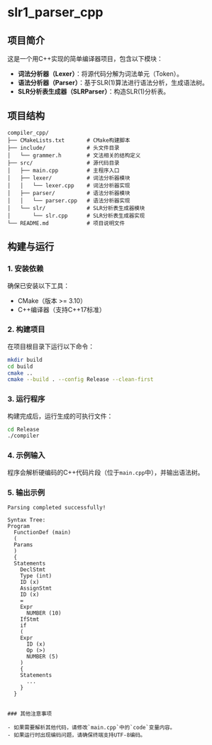 # slr1_parser_cpp

## 项目简介

这是一个用C++实现的简单编译器项目，包含以下模块：
- **词法分析器（Lexer）**：将源代码分解为词法单元（Token）。
- **语法分析器（Parser）**：基于SLR(1)算法进行语法分析，生成语法树。
- **SLR分析表生成器（SLRParser）**：构造SLR(1)分析表。

## 项目结构

```
compiler_cpp/
├── CMakeLists.txt       # CMake构建脚本
├── include/             # 头文件目录
│   └── grammer.h        # 文法相关的结构定义
├── src/                 # 源代码目录
│   ├── main.cpp         # 主程序入口
│   ├── lexer/           # 词法分析器模块
│   │   └── lexer.cpp    # 词法分析器实现
│   ├── parser/          # 语法分析器模块
│   │   └── parser.cpp   # 语法分析器实现
│   └── slr/             # SLR分析表生成器模块
│       └── slr.cpp      # SLR分析表生成器实现
└── README.md            # 项目说明文件
```

## 构建与运行

### 1. 安装依赖

确保已安装以下工具：
- CMake（版本 >= 3.10）
- C++编译器（支持C++17标准）

### 2. 构建项目

在项目根目录下运行以下命令：

```bash
mkdir build
cd build
cmake ..
cmake --build . --config Release --clean-first
```

### 3. 运行程序

构建完成后，运行生成的可执行文件：

```bash
cd Release
./compiler
```

### 4. 示例输入

程序会解析硬编码的C++代码片段（位于`main.cpp`中），并输出语法树。

### 5. 输出示例

```
Parsing completed successfully!

Syntax Tree:
Program
  FunctionDef (main)
  (
  Params
  )
  {
  Statements
    DeclStmt
    Type (int)
    ID (x)
    AssignStmt
    ID (x)
    =
    Expr
      NUMBER (10)
    IfStmt
    if
    (
    Expr
      ID (x)
      Op (>)
      NUMBER (5)
    )
    {
    Statements
      ...
    }
  }
```
```

### 其他注意事项

- 如果需要解析其他代码，请修改`main.cpp`中的`code`变量内容。
- 如果运行时出现编码问题，请确保终端支持UTF-8编码。